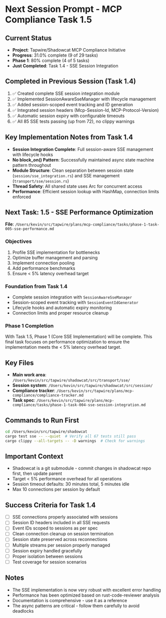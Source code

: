 # Next Session Prompt - MCP Compliance Task 1.5

## Current Status
- **Project**: Tapwire/Shadowcat MCP Compliance Initiative
- **Progress**: 31.0% complete (9 of 29 tasks)
- **Phase 1**: 80% complete (4 of 5 tasks)
- **Just Completed**: Task 1.4 - SSE Session Integration

## Completed in Previous Session (Task 1.4)
1. ✅ Created complete SSE session integration module
2. ✅ Implemented SessionAwareSseManager with lifecycle management
3. ✅ Added session-scoped event tracking and ID generation
4. ✅ Integrated session headers (Mcp-Session-Id, MCP-Protocol-Version)
5. ✅ Automatic session expiry with configurable timeouts
6. ✅ All 85 SSE tests passing (up from 72), no clippy warnings

## Key Implementation Notes from Task 1.4
- **Session Integration Complete**: Full session-aware SSE management with lifecycle hooks
- **No block_on() Pattern**: Successfully maintained async state machine pattern throughout
- **Module Structure**: Clean separation between session state (`session/sse_integration.rs`) and SSE management (`transport/sse/session.rs`)
- **Thread Safety**: All shared state uses Arc<RwLock> for concurrent access
- **Performance**: Efficient session lookup with HashMap, connection limits enforced

## Next Task: 1.5 - SSE Performance Optimization

**File**: `/Users/kevin/src/tapwire/plans/mcp-compliance/tasks/phase-1-task-005-sse-performance.md`

### Objectives
1. Profile SSE implementation for bottlenecks
2. Optimize buffer management and parsing
3. Implement connection pooling
4. Add performance benchmarks
5. Ensure < 5% latency overhead target

### Foundation from Task 1.4
- Complete session integration with `SessionAwareSseManager`
- Session-scoped event tracking with `SessionEventIdGenerator`
- Lifecycle hooks and automatic expiry monitoring
- Connection limits and proper resource cleanup

### Phase 1 Completion
With Task 1.5, Phase 1 (Core SSE Implementation) will be complete. This final task focuses on performance optimization to ensure the implementation meets the < 5% latency overhead target.

## Key Files
- **Main work area**: `/Users/kevin/src/tapwire/shadowcat/src/transport/sse/`
- **Session system**: `/Users/kevin/src/tapwire/shadowcat/src/session/`
- **Compliance tracker**: `/Users/kevin/src/tapwire/plans/mcp-compliance/compliance-tracker.md`
- **Task spec**: `/Users/kevin/src/tapwire/plans/mcp-compliance/tasks/phase-1-task-004-sse-session-integration.md`

## Commands to Run First
```bash
cd /Users/kevin/src/tapwire/shadowcat
cargo test sse -- --quiet  # Verify all 67 tests still pass
cargo clippy --all-targets -- -D warnings  # Check for warnings
```

## Important Context
- Shadowcat is a git submodule - commit changes in shadowcat repo first, then update parent
- Target < 5% performance overhead for all operations
- Session timeout defaults: 30 minutes total, 5 minutes idle
- Max 10 connections per session by default

## Success Criteria for Task 1.4
- [ ] SSE connections properly associated with sessions
- [ ] Session ID headers included in all SSE requests
- [ ] Event IDs scoped to sessions as per spec
- [ ] Clean connection cleanup on session termination
- [ ] Session state preserved across reconnections
- [ ] Multiple streams per session properly managed
- [ ] Session expiry handled gracefully
- [ ] Proper isolation between sessions
- [ ] Test coverage for session scenarios

## Notes
- The SSE implementation is now very robust with excellent error handling
- Performance has been optimized based on rust-code-reviewer analysis
- Documentation is comprehensive - use it as a reference
- The async patterns are critical - follow them carefully to avoid deadlocks